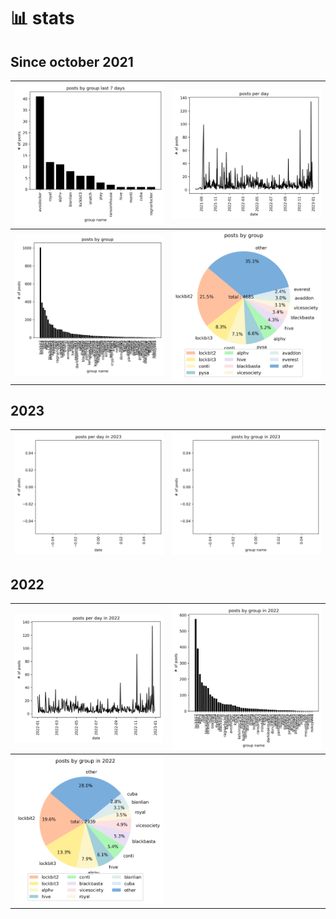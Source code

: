 # 📊 stats


## Since october 2021

| ![](graphs/postsbygroup7days.png) | ![](graphs/postsbyday.png) |
|---|---|
| ![](graphs/postsbygroup.png) | ![](graphs/grouppie.png) |


## 2023

 ![](graphs/postsbyday2023.png) | ![](graphs/postsbygroup2023.png) |
 |---|---|

## 2022

| ![](graphs/postsbyday2022.png) | ![](graphs/postsbygroup2022.png) |
|---|---|
| ![](graphs/grouppie2022.png) | | 
